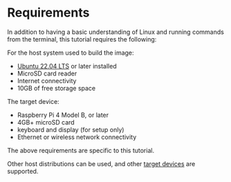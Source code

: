 # Requirements

In addition to having a basic understanding of Linux and running commands from the terminal, this tutorial requires the following:

For the host system used to build the image:
- [Ubuntu 22.04 LTS](https://releases.ubuntu.com/20.04/) or later installed
- MicroSD card reader
- Internet connectivity
- 10GB of free storage space

The target device:
- Raspberry Pi 4 Model B, or later
- 4GB+ microSD card
- keyboard and display (for setup only)
- Ethernet or wireless network connectivity

The above requirements are specific to this tutorial.

Other host distributions can be used, and other [target devices](/reference/testing-platforms) are supported. 
